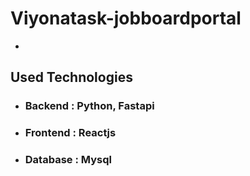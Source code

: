 # Viyonatask-jobboardportal

*
## Used Technologies
- ### Backend  : Python, Fastapi
- ### Frontend  : Reactjs
- ### Database : Mysql